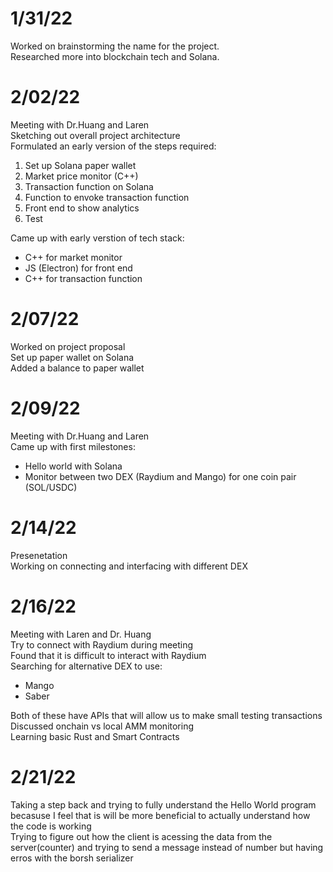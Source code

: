 # 1/31/22  
Worked on brainstorming the name for the project.  
Researched more into blockchain tech and Solana.  
   
# 2/02/22    
Meeting with Dr.Huang and Laren  
Sketching out overall project architecture  
Formulated an early version of the steps required:  
1. Set up Solana paper wallet  
2. Market price monitor (C++)  
3. Transaction function on Solana  
4. Function to envoke transaction function  
5. Front end to show analytics 
6. Test  
  
Came up with early verstion of tech stack:  
- C++ for market monitor   
- JS (Electron) for front end  
- C++ for transaction function  

# 2/07/22  
Worked on project proposal  
Set up paper wallet on Solana  
Added a balance to paper wallet  
  
# 2/09/22  
Meeting with Dr.Huang and Laren  
Came up with first milestones:  
- Hello world with Solana  
- Monitor between two DEX (Raydium and Mango) for one coin pair (SOL/USDC)  
  
# 2/14/22  
Presenetation  
Working on connecting and interfacing with different DEX  
  
# 2/16/22  
Meeting with Laren and Dr. Huang  
Try to connect with Raydium during meeting  
Found that it is difficult to interact with Raydium  
Searching for alternative DEX to use:
- Mango  
- Saber  
  
Both of these have APIs that will allow us to make small testing transactions  
Discussed onchain vs local AMM monitoring  
Learning basic Rust and Smart Contracts  
  
# 2/21/22  
Taking a step back and trying to fully understand the Hello World program becasuse I feel that is will be more beneficial to actually understand how the code is working  
Trying to figure out how the client is acessing the data from the server(counter) and trying to send a message instead of number but having erros with the borsh serializer  
